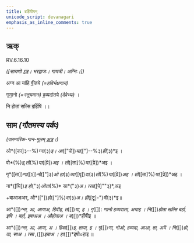 ```yaml
---
title: बर्हिषीयम्  
unicode_script: devanagari  
emphasis_as_inline_comments: true
---   
```


## ऋक्

RV.6.16.10

*([सायणो [ऽत्र](https://archive.org/stream/RgVedaWithSayanasCommentaryPart3/rv_sayanabhasya_part3#page/n145/mode/2up&sa=D&ust=1542425956351000)। भरद्वाजः। गायत्री। अग्निः।])*

अग्न आ या॑हि वी॒तये *(=हविर्भक्षणाय)*

गृणा॒नो *(=स्तूयमानः)* ह॒व्यदा॑तये *(देवेभ्यः)* ।

नि होता॑ सत्सि ब॒र्हिषि॑ ।।

## साम *(गौतमस्य पर्कः)*

*(पारम्परिक-गान-मूलम् [अत्र](https://sanskritdocuments.org/sites/pssramanujaswamy/VIVAAHA%2520UPANAYANA%2520SAAMAANI.pdf&sa=D&ust=1542425956352000)।)*

ओ*([का]३--%)*ग्ना*(३)*इ। आ*(["पो])*या*(["]--%३)*ही*(३)*इ ।

वो*(%)*इ,तो*(%)*या*([प्रे])*अइ । तो*([ता]%)*या*([प्रे])*अइ ।

गृ*([ता])*णा*([ऽ])*नो*(["]३)*ओ हा*(३)*व्या*([पृ])*दा*(३)*तो*(%)*या*([प्रे])*अइ । तो*([ता]%)*या*([प्रे])*अइ ।

ना*([घि])*इ हो*("३)*ओता*(%)* सा*("३)*अ। त्सा*([पे]""३)*,अइ

+बाआअअर्, औ*(["])*हो*(["]%)*वा*(३)*अ। ही*([टू]-")*षी*(३)*इ॥


आ*([])*ग्ना, आ, आयाअ, हिवीइ, त*([])*या, इ । गृ*([])*: णानो हव्यदाता, अयाइ । 
नि*([])*होता सत्सि बर्हा, इषि । बर्हा, इषाअअ । औहोवाअ । ब*([])*र्हीषीइ ॥


आ*([])*ग्ना, आ, आया, अ । हिवा*([])*इ, ताया, इ । गृ*([])*णा, नोओ, हव्यदा, आआ, 
ता, अयॆ । नि*([])*हो, ता, साअ । त्सा ,*([])*इबाअ । हा*([])*इषो०हाइ ॥
